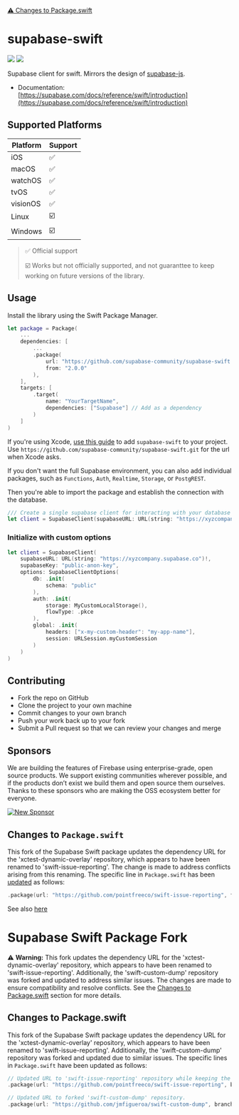 [⚠️ Changes to Package.swift](#changes-to-packageswift)


# supabase-swift
[![](https://img.shields.io/endpoint?url=https%3A%2F%2Fswiftpackageindex.com%2Fapi%2Fpackages%2Fsupabase%2Fsupabase-swift%2Fbadge%3Ftype%3Dswift-versions)](https://swiftpackageindex.com/supabase/supabase-swift)
[![](https://img.shields.io/endpoint?url=https%3A%2F%2Fswiftpackageindex.com%2Fapi%2Fpackages%2Fsupabase%2Fsupabase-swift%2Fbadge%3Ftype%3Dplatforms)](https://swiftpackageindex.com/supabase/supabase-swift)

Supabase client for swift. Mirrors the design of [supabase-js](https://github.com/supabase/supabase-js/blob/master/README.md).

* Documentation: [https://supabase.com/docs/reference/swift/introduction](https://supabase.com/docs/reference/swift/introduction)

## Supported Platforms

| Platform | Support |
|--------|--------|
| iOS | ✅ |
| macOS | ✅ |
| watchOS | ✅ |
| tvOS | ✅ |
| visionOS | ✅ | 
| Linux | ☑️ |
| Windows | ☑️ |

> ✅ Official support
> 
> ☑️ Works but not officially supported, and not guaranttee to keep working on future versions of the library.

## Usage

Install the library using the Swift Package Manager.

```swift
let package = Package(
    ...
    dependencies: [
        ...
        .package(
            url: "https://github.com/supabase-community/supabase-swift.git",
            from: "2.0.0"
        ),
    ],
    targets: [
        .target(
            name: "YourTargetName",
            dependencies: ["Supabase"] // Add as a dependency
        )
    ]
)
```

If you're using Xcode, [use this guide](https://developer.apple.com/documentation/swift_packages/adding_package_dependencies_to_your_app) to add `supabase-swift` to your project. Use `https://github.com/supabase-community/supabase-swift.git` for the url when Xcode asks.

If you don't want the full Supabase environment, you can also add individual packages, such as `Functions`, `Auth`, `Realtime`, `Storage`, or `PostgREST`.

Then you're able to import the package and establish the connection with the database.

```swift
/// Create a single supabase client for interacting with your database
let client = SupabaseClient(supabaseURL: URL(string: "https://xyzcompany.supabase.co")!, supabaseKey: "public-anon-key")
```

### Initialize with custom options

```swift
let client = SupabaseClient(
    supabaseURL: URL(string: "https://xyzcompany.supabase.co")!, 
    supabaseKey: "public-anon-key",
    options: SupabaseClientOptions(
        db: .init(
            schema: "public"
        ),
        auth: .init(
            storage: MyCustomLocalStorage(),
            flowType: .pkce
        ),
        global: .init(
            headers: ["x-my-custom-header": "my-app-name"],
            session: URLSession.myCustomSession
        )
    )
)
```

## Contributing

- Fork the repo on GitHub
- Clone the project to your own machine
- Commit changes to your own branch
- Push your work back up to your fork
- Submit a Pull request so that we can review your changes and merge

## Sponsors

We are building the features of Firebase using enterprise-grade, open source products. We support existing communities wherever possible, and if the products don’t exist we build them and open source them ourselves. Thanks to these sponsors who are making the OSS ecosystem better for everyone.

[![New Sponsor](https://user-images.githubusercontent.com/10214025/90518111-e74bbb00-e198-11ea-8f88-c9e3c1aa4b5b.png)](https://github.com/sponsors/supabase)

## Changes to `Package.swift`

This fork of the Supabase Swift package updates the dependency URL for the 'xctest-dynamic-overlay' repository, which appears to have been renamed to 'swift-issue-reporting'. The change is made to address conflicts arising from this renaming. The specific line in `Package.swift` has been [updated](https://github.com/jmfigueroa/supabase-swift/blob/cddad6fe8ec2fbd71d26afe545f03f5cf7081714/Package.swift#L34) as follows:

```swift
.package(url: "https://github.com/pointfreeco/swift-issue-reporting", from: "1.2.2"),
```

See also [here](https://github.com/jmfigueroa/supabase-swift/blob/cddad6fe8ec2fbd71d26afe545f03f5cf7081714/Package.swift#L64)


# Supabase Swift Package Fork

⚠️ **Warning:** This fork updates the dependency URL for the 'xctest-dynamic-overlay' repository, which appears to have been renamed to 'swift-issue-reporting'. Additionally, the 'swift-custom-dump' repository was forked and updated to address similar issues. The changes are made to ensure compatibility and resolve conflicts. See the [Changes to Package.swift](#changes-to-packageswift) section for more details.

## Changes to Package.swift

This fork of the Supabase Swift package updates the dependency URL for the 'xctest-dynamic-overlay' repository, which appears to have been renamed to 'swift-issue-reporting'. Additionally, the 'swift-custom-dump' repository was forked and updated due to similar issues. The specific lines in `Package.swift` have been updated as follows:

```swift
// Updated URL to 'swift-issue-reporting' repository while keeping the original name 'xctest-dynamic-overlay'.
.package(url: "https://github.com/pointfreeco/swift-issue-reporting", branch: "main"),

// Updated URL to forked 'swift-custom-dump' repository.
.package(url: "https://github.com/jmfigueroa/swift-custom-dump", branch: "main"),

